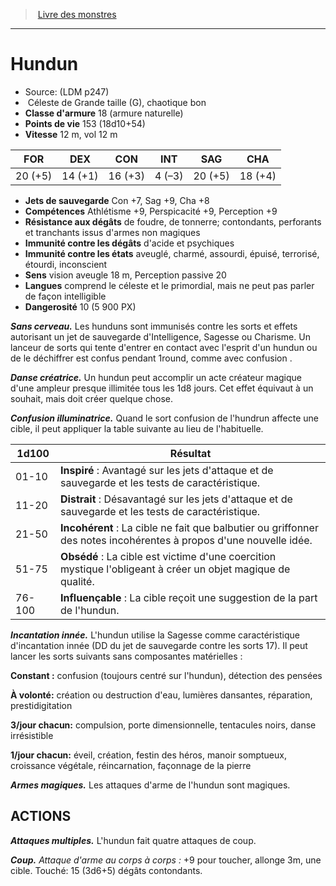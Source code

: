 ﻿> [Livre des monstres](tome_of_beasts.md)

---

# Hundun

- Source: (LDM p247)
-  Céleste de Grande taille (G), chaotique bon
- **Classe d'armure** 18 (armure naturelle)
- **Points de vie** 153 (18d10+54)
- **Vitesse** 12 m, vol 12 m

|FOR|DEX|CON|INT|SAG|CHA|
|---|---|---|---|---|---|
|20 (+5)|14 (+1)|16 (+3)|4 (–3)|20 (+5)|18 (+4)|

- **Jets de sauvegarde** Con +7, Sag +9, Cha +8
- **Compétences** Athlétisme +9, Perspicacité +9, Perception +9
- **Résistance aux dégâts** de foudre, de tonnerre; contondants, perforants et tranchants issus d'armes non magiques
- **Immunité contre les dégâts** d'acide et psychiques
- **Immunité contre les états** aveuglé, charmé, assourdi, épuisé, terrorisé, étourdi, inconscient
- **Sens** vision aveugle 18 m, Perception passive 20
- **Langues** comprend le céleste et le primordial, mais ne peut pas parler de façon intelligible
- **Dangerosité** 10 (5 900 PX)

**_Sans cerveau._** Les hunduns sont immunisés contre les sorts et effets autorisant un jet de sauvegarde d'Intelligence, Sagesse ou Charisme. Un lanceur de sorts qui tente d'entrer en contact avec l'esprit d'un hundun ou de le déchiffrer est confus pendant 1round, comme avec confusion .

**_Danse créatrice._** Un hundun peut accomplir un acte créateur magique d'une ampleur presque illimitée tous les 1d8 jours. Cet effet équivaut à un souhait, mais doit créer quelque chose.

**_Confusion illuminatrice._** Quand le sort confusion de l'hundrun affecte une cible, il peut appliquer la table suivante au lieu de l'habituelle.

|1d100|Résultat|
|---|---|
|01-10|**Inspiré** : Avantagé sur les jets d'attaque et de sauvegarde et les tests de caractéristique.|
|11-20|**Distrait** : Désavantagé sur les jets d'attaque et de sauvegarde et les tests de caractéristique.|
|21-50|**Incohérent** : La cible ne fait que balbutier ou griffonner des notes incohérentes à propos d'une nouvelle idée.|
|51-75|**Obsédé** : La cible est victime d'une coercition mystique l'obligeant à créer un objet magique de qualité.|
|76-100|**Influençable** : La cible reçoit une suggestion de la part de l'hundun.|

**_Incantation innée._** L'hundun utilise la Sagesse comme caractéristique d'incantation innée (DD du jet de sauvegarde contre les sorts 17). Il peut lancer les sorts suivants sans composantes matérielles :

**Constant :** confusion (toujours centré sur l'hundun), détection des pensées

**À volonté:** création ou destruction d'eau, lumières dansantes, réparation, prestidigitation

**3/jour chacun:** compulsion, porte dimensionnelle, tentacules noirs, danse irrésistible

**1/jour chacun:** éveil, création, festin des héros, manoir somptueux, croissance végétale, réincarnation, façonnage de la pierre

**_Armes magiques._** Les attaques d'arme de l'hundun sont magiques.

## ACTIONS

**_Attaques multiples._** L'hundun fait quatre attaques de coup.

**_Coup._** _Attaque d'arme au corps à corps :_ +9 pour toucher, allonge 3m, une cible. Touché: 15 (3d6+5) dégâts contondants.

